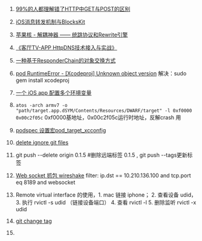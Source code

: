 1. [99%的人都理解错了HTTP中GET与POST的区别](https://mp.weixin.qq.com/s?__biz=MzI3NzIzMzg3Mw==1&mid=100000054&idx=1&sn=71f6c214f3833d9ca20b9f7dcd9d33e4#rd)

2. [iOS消息转发机制与BlocksKit](http://blog.flight.dev.qunar.com/2016/12/29/BlockskitAndiOSMessage/)

3. [苹果核 - 解耦神器 —— 统跳协议和Rewrite引擎](http://pingguohe.net/2015/11/24/Navigator-and-Rewrite.html)

4. [《客厅TV-APP HttpDNS技术接入与实战》](https://mp.weixin.qq.com/s/BVF24W6pyfhtoZo9cTbtpA)

5. [一种基于ResponderChain的对象交换方式](https://casatwy.com/responder_chain_communication.html)

6. [pod RuntimeError - [Xcodeproj] Unknown object version](https://github.com/CocoaPods/CocoaPods/issues/7458) 解决：sudo gem install xcodeproj

7. [一个 iOS app 配置多个环境变量](https://halfrost.com/ios_multienvironments/)

8. ```atos -arch armv7 -o "path/target.app.dSYM/Contents/Resources/DWARF/target" -l 0xf0000 0x00c2f05c```  0xf0000基地址，0x00c2f05c运行时地址，反解crash 用

9. [podspec 设置宏pod_target_xcconfig](https://github.com/google/protobuf/blob/master/Protobuf.podspec)

10. [delete ignore git files](https://stackoverflow.com/questions/1274057/how-to-make-git-forget-about-a-file-that-was-tracked-but-is-now-in-gitignore)

11. git push --delete origin 0.1.5 #删除远端标签 0.1.5 , git push --tags更新标签

12. [Web socket 抓包 wireshake](https://www.jianshu.com/p/eeb7fd12ef11)  filter:  ip.dst == 10.210.136.100 and tcp.port eq 8189 and websocket

13. Remote virtual interface 的使用，1. mac 链接 iphone； 2. 查看设备 udid， 3. 执行 rvictl -s udid （链接设备端口） 4. 查看 rvictl -l 5. 删除监听 rvictl -x udid

14. [git change tag](https://stackoverflow.com/questions/8044583/how-can-i-move-a-tag-on-a-git-branch-to-a-different-commit)

15. ​

    ​


